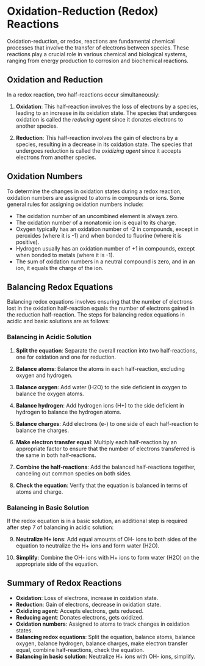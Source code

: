 # Oxidation-Reduction (Redox) Reactions

Oxidation-reduction, or redox, reactions are fundamental chemical processes that involve the transfer of electrons between species. These reactions play a crucial role in various chemical and biological systems, ranging from energy production to corrosion and biochemical reactions.

## Oxidation and Reduction

In a redox reaction, two half-reactions occur simultaneously:

1. **Oxidation**: This half-reaction involves the loss of electrons by a species, leading to an increase in its oxidation state. The species that undergoes oxidation is called the _reducing agent_ since it donates electrons to another species.
    
2. **Reduction**: This half-reaction involves the gain of electrons by a species, resulting in a decrease in its oxidation state. The species that undergoes reduction is called the _oxidizing agent_ since it accepts electrons from another species.
    

## Oxidation Numbers

To determine the changes in oxidation states during a redox reaction, oxidation numbers are assigned to atoms in compounds or ions. Some general rules for assigning oxidation numbers include:

- The oxidation number of an uncombined element is always zero.
- The oxidation number of a monatomic ion is equal to its charge.
- Oxygen typically has an oxidation number of -2 in compounds, except in peroxides (where it is -1) and when bonded to fluorine (where it is positive).
- Hydrogen usually has an oxidation number of +1 in compounds, except when bonded to metals (where it is -1).
- The sum of oxidation numbers in a neutral compound is zero, and in an ion, it equals the charge of the ion.

## Balancing Redox Equations

Balancing redox equations involves ensuring that the number of electrons lost in the oxidation half-reaction equals the number of electrons gained in the reduction half-reaction. The steps for balancing redox equations in acidic and basic solutions are as follows:

### Balancing in Acidic Solution

1. **Split the equation**: Separate the overall reaction into two half-reactions, one for oxidation and one for reduction.
    
2. **Balance atoms**: Balance the atoms in each half-reaction, excluding oxygen and hydrogen.
    
3. **Balance oxygen**: Add water (H2O) to the side deficient in oxygen to balance the oxygen atoms.
    
4. **Balance hydrogen**: Add hydrogen ions (H+) to the side deficient in hydrogen to balance the hydrogen atoms.
    
5. **Balance charges**: Add electrons (e-) to one side of each half-reaction to balance the charges.
    
6. **Make electron transfer equal**: Multiply each half-reaction by an appropriate factor to ensure that the number of electrons transferred is the same in both half-reactions.
    
7. **Combine the half-reactions**: Add the balanced half-reactions together, canceling out common species on both sides.
    
8. **Check the equation**: Verify that the equation is balanced in terms of atoms and charge.
    

### Balancing in Basic Solution

If the redox equation is in a basic solution, an additional step is required after step 7 of balancing in acidic solution:

9. **Neutralize H+ ions**: Add equal amounts of OH- ions to both sides of the equation to neutralize the H+ ions and form water (H2O).
    
10. **Simplify**: Combine the OH- ions with H+ ions to form water (H2O) on the appropriate side of the equation.
    

## Summary of Redox Reactions

- **Oxidation**: Loss of electrons, increase in oxidation state.
- **Reduction**: Gain of electrons, decrease in oxidation state.
- **Oxidizing agent**: Accepts electrons, gets reduced.
- **Reducing agent**: Donates electrons, gets oxidized.
- **Oxidation numbers**: Assigned to atoms to track changes in oxidation states.
- **Balancing redox equations**: Split the equation, balance atoms, balance oxygen, balance hydrogen, balance charges, make electron transfer equal, combine half-reactions, check the equation.
- **Balancing in basic solution**: Neutralize H+ ions with OH- ions, simplify.